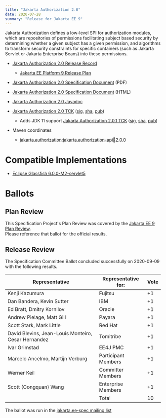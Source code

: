 ```yaml
---
title: "Jakarta Authorization 2.0"
date: 2020-07-28
summary: "Release for Jakarta EE 9"
---
```

Jakarta Authorization defines a low-level SPI for authorization modules, which are repositories of permissions
facilitating subject based security by determining whether a given subject has a given permission, and algorithms
to transform security constraints for specific containers (such as Jakarta Servlet or Jakarta Enterprise Beans) into
these permissions.

* [Jakarta Authorization 2.0 Release Record](https://projects.eclipse.org/projects/ee4j.jacc/releases/2.0.0)
  * [Jakarta EE Platform 9 Release Plan](https://jakartaee.github.io/platform/jakartaee9/JakartaEE9ReleasePlan)
* [Jakarta Authorization 2.0 Specification Document](./authorization-spec-2.0.pdf) (PDF)
* [Jakarta Authorization 2.0 Specification Document](./authorization-spec-2.0.html) (HTML)
* [Jakarta Authorization 2.0 Javadoc](./apidocs)
* [Jakarta Authorization 2.0 TCK](https://download.eclipse.org/jakartaee/authorization/2.0/jakarta-authorization-tck-2.0.0.zip) ([sig](https://download.eclipse.org/jakartaee/authorization/2.0/jakarta-authorization-tck-2.0.0.zip.sig),  [sha](https://download.eclipse.org/jakartaee/authorization/2.0/jakarta-authorization-tck-2.0.0.zip.sha256),  [pub](https://jakarta.ee/specifications/jakartaee-spec-committee.pub))
   * Adds JDK 11 support [Jakarta Authorization 2.0.1 TCK](https://download.eclipse.org/jakartaee/authorization/2.0/jakarta-authorization-tck-2.0.1.zip)  ([sig](https://download.eclipse.org/jakartaee/authorization/2.0/jakarta-authorization-tck-2.0.1.zip.sig),  [sha](https://download.eclipse.org/jakartaee/authorization/2.0/jakarta-authorization-tck-2.0.1.zip.sha256),  [pub](https://jakarta.ee/specifications/jakartaee-spec-committee.pub))

* Maven coordinates
  * [jakarta.authorization:jakarta.authorization-api:jar:2.0.0](https://central.sonatype.com/artifact/jakarta.authorization/jakarta.authorization-api/2.0.0/jar)


# Compatible Implementations

* [Eclipse Glassfish 6.0.0-M2-servlet5](https://github.com/eclipse-ee4j/glassfish/releases/tag/6.0.0-M2-servlet5)

# Ballots

## Plan Review

[//]: # (For Jakarta EE 9, the Platform Plan Review covered 95% of the Specification Projects.  For those Projects, just use the following statement in this Plan Review section:)

This Specification Project's Plan Review was covered by the [Jakarta EE 9 Plan Review](https://jakarta.ee/specifications/platform/9/).  
Please reference that ballot for the official results.

[//]: # (If your Project was required to do a standalone Plan Review...  You'll need to perform an official Plan Review ballot and record the results here.)

## Release Review

The Specification Committee Ballot concluded successfully on 2020-09-09 with the following results.

| Representative                                      | Representative for: | Vote |
|-----------------------------------------------------|---------------------|------|
| Kenji Kazumura                                      | Fujitsu             |  +1  |
| Dan Bandera, Kevin Sutter                           | IBM                 |  +1  |
| Ed Bratt, Dmitry Kornilov                           | Oracle              |  +1  |
| Andrew Pielage, Matt Gill                           | Payara              |  +1  |
| Scott Stark, Mark Little                            | Red Hat             |  +1  |
| David Blevins, Jean-Louis Monteiro, Cesar Hernandez | Tomitribe           |  +1  |
| Ivar Grimstad                                       | EE4J PMC            |  +1  |
| Marcelo Ancelmo, Martijn Verburg                    | Participant Members |  +1  |
| Werner Keil                                         | Committer Members   |  +1  |
| Scott (Congquan) Wang                               | Enterprise Members  |  +1  |
|                                                     | Total               |  10  |

The ballot was run in the [jakarta.ee-spec mailing list]()
